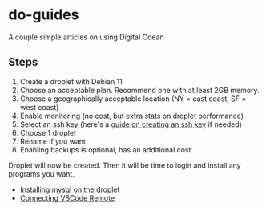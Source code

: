 # do-guides
A couple simple articles on using Digital Ocean

## Steps 

1. Create a droplet with Debian 11
2. Choose an acceptable plan. Recommend one with at least 2GB memory.
3. Choose a geographically acceptable location (NY = east coast, SF = west coast)
4. Enable monitoring (no cost, but extra stats on droplet performance)
5. Select an ssh key (here's a [guide on creating an ssh key](https://docs.github.com/en/authentication/connecting-to-github-with-ssh/generating-a-new-ssh-key-and-adding-it-to-the-ssh-agent) if needed)
6. Choose 1 droplet
7. Rename if you want
8. Enabling backups is optional, has an additional cost

Droplet will now be created. Then it will be time to login and install any programs you want.

- [Installing mysql on the droplet](debian-mysql.md)
- [Connecting VSCode Remote](vscode-remote.md)
